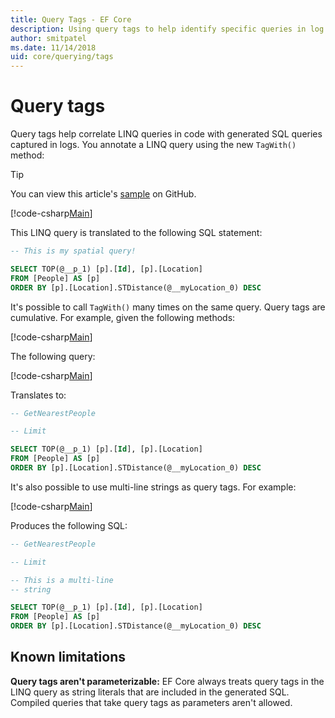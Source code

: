 ```yaml
---
title: Query Tags - EF Core
description: Using query tags to help identify specific queries in log messages emitted by Entity Framework Core
author: smitpatel
ms.date: 11/14/2018
uid: core/querying/tags
---
```


# Query tags

Query tags help correlate LINQ queries in code with generated SQL queries captured in logs.
You annotate a LINQ query using the new `TagWith()` method:

> [!TIP]
> You can view this article's [sample](https://github.com/dotnet/EntityFramework.Docs/tree/master/samples/core/Querying/Tags) on GitHub.

[!code-csharp[Main](../../../samples/core/Querying/Tags/Program.cs#BasicQueryTag)]

This LINQ query is translated to the following SQL statement:

```sql
-- This is my spatial query!

SELECT TOP(@__p_1) [p].[Id], [p].[Location]
FROM [People] AS [p]
ORDER BY [p].[Location].STDistance(@__myLocation_0) DESC
```

It's possible to call `TagWith()` many times on the same query.
Query tags are cumulative.
For example, given the following methods:

[!code-csharp[Main](../../../samples/core/Querying/Tags/Program.cs#QueryableMethods)]

The following query:

[!code-csharp[Main](../../../samples/core/Querying/Tags/Program.cs#ChainedQueryTags)]

Translates to:

```sql
-- GetNearestPeople

-- Limit

SELECT TOP(@__p_1) [p].[Id], [p].[Location]
FROM [People] AS [p]
ORDER BY [p].[Location].STDistance(@__myLocation_0) DESC
```

It's also possible to use multi-line strings as query tags.
For example:

[!code-csharp[Main](../../../samples/core/Querying/Tags/Program.cs#MultilineQueryTag)]

Produces the following SQL:

```sql
-- GetNearestPeople

-- Limit

-- This is a multi-line
-- string

SELECT TOP(@__p_1) [p].[Id], [p].[Location]
FROM [People] AS [p]
ORDER BY [p].[Location].STDistance(@__myLocation_0) DESC
```

## Known limitations

**Query tags aren't parameterizable:**
EF Core always treats query tags in the LINQ query as string literals that are included in the generated SQL.
Compiled queries that take query tags as parameters aren't allowed.

